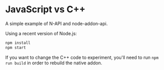 # JavaScript vs C++

A simple example of N-API and node-addon-api.

Using a recent version of Node.js:

```bash
npm install
npm start
```

If you want to change the C++ code to experiment, you'll need to run `npm run build` in order to rebuild the native addon.
